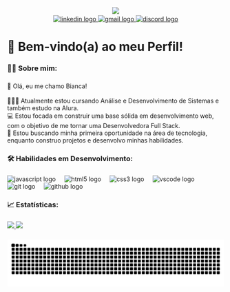 <div align="center">
  <img src="https://media.tenor.com/JUM6g9MQaVoAAAAi/feline-new-computer.gif" width="170" height="auto" />
</div>

<div align="center">
  <a href="https://www.linkedin.com/in/devbiancadealmeida/" target="_blank">
    <img src="https://img.shields.io/static/v1?message=LinkedIn&logo=linkedin&label=&color=0077B5&logoColor=white&labelColor=&style=for-the-badge" height="25" alt="linkedin logo" />
  </a>
  <a href="mailto:biancadealmeiida@gmail.com" target="_blank">
    <img src="https://img.shields.io/static/v1?message=Gmail&logo=gmail&label=&color=D14836&logoColor=white&labelColor=&style=for-the-badge" height="25" alt="gmail logo" /> 
  </a>
  <a href="https://discord.com/users/beanca2" target="_blank">
    <img src="https://img.shields.io/static/v1?message=Discord&logo=discord&label=&color=7289DA&logoColor=white&labelColor=&style=for-the-badge" height="25" alt="discord logo" />
  </a>
</div>

###

<h1 align="left">🚀 Bem-vindo(a) ao meu Perfil!</h1>

###

<h3 align="left">✍🏻 Sobre mim:</h3>

###

<p align="left">👋 Olá, eu me chamo Bianca!<br><br>👨🏻‍💻  Atualmente estou cursando Análise e Desenvolvimento de Sistemas e também estudo na Alura.<br>💻 Estou focada em construir uma base sólida em desenvolvimento web, com o objetivo de me tornar uma Desenvolvedora Full Stack.<br>🎯 Estou buscando minha primeira oportunidade na área de tecnologia, enquanto construo projetos e desenvolvo minhas habilidades.</p>

###

<h3 align="left">🛠️ Habilidades em Desenvolvimento:</h3>

###

<div align="left">
  <img src="https://skillicons.dev/icons?i=js" height="40" alt="javascript logo" />
  <img width="12" />
  <img src="https://skillicons.dev/icons?i=html" height="40" alt="html5 logo" />
  <img width="12" />
  <img src="https://skillicons.dev/icons?i=css" height="40" alt="css3 logo" />
  <img width="12" />
  <img src="https://skillicons.dev/icons?i=vscode" height="40" alt="vscode logo" />
  <img width="12" />
  <img src="https://skillicons.dev/icons?i=git" height="40" alt="git logo" />
  <img width="12" />
  <img src="https://skillicons.dev/icons?i=github" height="40" alt="github logo" />
</div>

###

<h3 align="left">📈 Estatísticas:</h3>

###

<div align="left">
<a href="https://github.com/biancadealmeida1">
<img loading="lazy" height="180em" src="https://github-readme-stats.vercel.app/api/top-langs/?username=biancadealmeida1&layout=compact&langs_count=7&theme=dracula"/>
<img loading="lazy" height="180em" src="https://github-readme-stats.vercel.app/api?username=biancadealmeida1&show_icons=true&theme=dracula&include_all_commits=true&count_private=true"/>
</div>

###

<picture>
  <source media="(prefers-color-scheme: dark)" srcset="https://raw.githubusercontent.com/biancadealmeida1/biancadealmeida1/output/github-contribution-grid-snake-dark.svg">
  <source media="(prefers-color-scheme: light)" srcset="https://raw.githubusercontent.com/biancadealmeida1/biancadealmeida1/output/github-contribution-grid-snake.svg">
  <img alt="github contribution grid snake animation" src="https://raw.githubusercontent.com/biancadealmeida1/biancadealmeida1/output/github-contribution-grid-snake.svg">
</picture>

###
